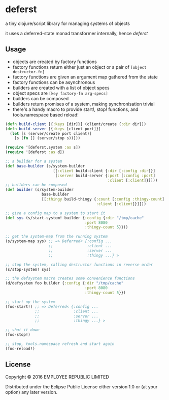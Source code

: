 # deferst

a tiny clojure/script library for managing systems of objects

it uses a deferred-state monad transformer internally, hence *deferst*

## Usage

- objects are created by factory functions
- factory functions return either just an object or a pair of `[object destructor-fn]`
- factory functions are given an argument map gathered from the state
- factory functions can be asynchronous
- builders are created with a list of object specs
- object specs are `[key factory-fn arg-specs]`
- builders can be composed
- builders return promises of a system, making synchronisation trivial
- there's a handy macro to provide start!, stop! functions, and tools.namespace based reload!


``` clojure
(defn build-client [{:keys [dir]}] (client/create {:dir dir}))
(defn build-server [{:keys [client port]}]
  (let [s (server/create port client)]
    [s (fn [] (server/stop s))]))

(require '[deferst.system :as s])
(require '[deferst :as d])

;; a builder for a system
(def base-builder (s/system-builder
                     [[:client build-client {:dir [:config :dir]}]
                      [:server build-server {:port [:config :port]
                                             :client [:client]}]]))
;; builders can be composed
(def builder (s/system-builder
                base-builder
                [[:thingy build-thingy {:count [:config :thingy-count]
                                        :client [:client]}]]))

;; give a config map to a system to start it
(def sys (s/start-system! builder {:config {:dir "/tmp/cache"
                                   :port 8080
                                   :thingy-count 5}}))

;; get the system-map from the running system
(s/system-map sys) ;; => Deferred< {:config ...
                   ;;               :client ...
                   ;;               :server ...
                   ;;               :thingy ...} >

;; stop the system, calling destructor functions in reverse order
(s/stop-system! sys)

;; the defsystem macro creates some convenience functions
(d/defsystem foo builder {:config {:dir "/tmp/cache"
                                   :port 8080
                                   :thingy-count 5}})

;; start up the system
(foo-start!) ;; => Deferred< {:config ...
             ;;               :client ...
             ;;               :server ...
             ;;               :thingy ...} >

;; shut it down
(foo-stop!)

;; stop, tools.namespace refresh and start again
(foo-reload!)

```

## License

Copyright © 2016 EMPLOYEE REPUBLIC LIMITED

Distributed under the Eclipse Public License either version 1.0 or (at
your option) any later version.
